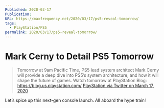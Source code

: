 ```yaml
---
Published: 2020-03-17
Publication: 
URL: https://maxfrequency.net/2020/03/17/ps5-reveal-tomorrow/
tags:
  - PlayStation/PS5
permalink: 2020/03/17/ps5-reveal-tomorrow/
---
```

# Mark Cerny to Detail PS5 Tomorrow

> Tomorrow at 9am Pacific Time, PS5 lead system architect Mark Cerny will provide a deep dive into PS5’s system architecture, and how it will shape the future of games.
  Watch tomorrow at PlayStation Blog: https://blog.us.playstation.com/
  [PlayStation via Twitter on March 17, 2020](https://twitter.com/PlayStation/status/1239884910812450816)

Let’s spice up this next-gen console launch. All aboard the hype train!